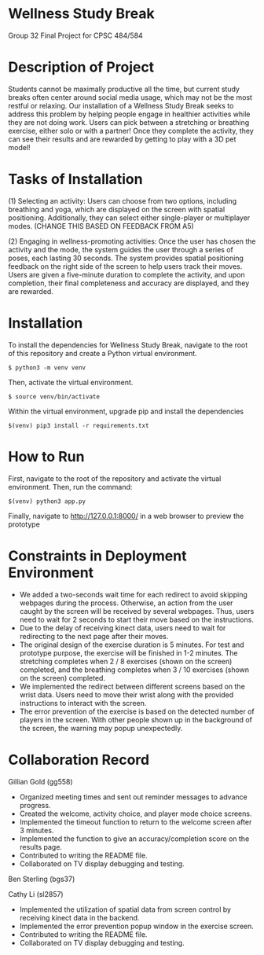 # Wellness Study Break
Group 32 Final Project for CPSC 484/584

# Description of Project
Students cannot be maximally productive all the time, but current study breaks often center around social media usage, which may not be the most restful or relaxing. Our installation of a Wellness Study Break seeks to address this problem by helping people engage in healthier activities while they are not doing work. Users can pick between a stretching or breathing exercise, either solo or with a partner! Once they complete the activity, they can see their results and are rewarded by getting to play with a 3D pet model!

# Tasks of Installation
(1) Selecting an activity: Users can choose from two options, including breathing and yoga, which are displayed on the screen with spatial positioning. Additionally, they can select either single-player or multiplayer modes. (CHANGE THIS BASED ON FEEDBACK FROM A5)

(2) Engaging in wellness-promoting activities: Once the user has chosen the activity and the mode, the system guides the user through a series of poses, each lasting 30 seconds. The system provides spatial positioning feedback on the right side of the screen to help users track their moves. Users are given a five-minute duration to complete the activity, and upon completion, their final completeness and accuracy are displayed, and they are rewarded.

# Installation
To install the dependencies for Wellness Study Break, navigate to the root of this repository and create a Python virtual environment.
```
$ python3 -m venv venv
```
Then, activate the virtual environment.
```
$ source venv/bin/activate
```
Within the virtual environment, upgrade pip and install the dependencies
```
$(venv) pip3 install -r requirements.txt
```

# How to Run
First, navigate to the root of the repository and activate the virtual environment. Then, run the command:
```
$(venv) python3 app.py
```
Finally, navigate to http://127.0.0.1:8000/ in a web browser to preview the prototype

# Constraints in Deployment Environment
- We added a two-seconds wait time for each redirect to avoid skipping webpages during the process. Otherwise, an action from the user caught by the screen will be received by several webpages. Thus, users need to wait for 2 seconds to start their move based on the instructions.   
- Due to the delay of receiving kinect data, users need to wait for redirecting to the next page after their moves.
- The original design of the exercise duration is 5 minutes. For test and prototype purpose, the exercise will be finished in 1-2 minutes. The stretching completes when 2 / 8 exercises (shown on the screen) completed, and the breathing completes when 3 / 10 exercises (shown on the screen) completed.
- We implemented the redirect between different screens based on the wrist data. Users need to move their wrist along with the provided instructions to interact with the screen.
- The error prevention of the exercise is based on the detected number of players in the screen. With other people shown up in the background of the screen, the warning may popup unexpectedly.

# Collaboration Record
Gillian Gold (gg558)
- Organized meeting times and sent out reminder messages to advance progress.
- Created the welcome, activity choice, and player mode choice screens.
- Implemented the timeout function to return to the welcome screen after 3 minutes.
- Implemented the function to give an accuracy/completion score on the results page.
- Contributed to writing the README file.
- Collaborated on TV display debugging and testing.

Ben Sterling (bgs37)


Cathy Li (sl2857)
- Implemented the utilization of spatial data from screen control by receiving kinect data in the backend.
- Implemented the error prevention popup window in the exercise screen.
- Contributed to writing the README file.
- Collaborated on TV display debugging and testing.
